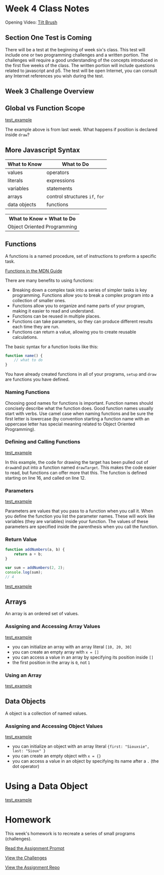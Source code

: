 # Week 4 Class Notes

Opening Video: [Tilt Brush](https://www.youtube.com/watch?v=ayH_pwSTlk4)

## Section One Test is Coming

There will be a test at the beginning of week six's class. This test will include one or two programming challenges and a written portion. The challenges will require a good understanding of the concepts introduced in the first five weeks of the class. The written portion will include questions related to javascript and p5. The test will be open Internet, you can consult any Internet references you wish during the test.

## Week 3 Challenge Overview

## Global vs Function Scope

<a href="../week_3/animation.js" class="p5_example show-lab show-lab-link hidden">test_example</a>

The example above is from last week. What happens if position is declared inside `draw`?

## More Javascript Syntax

What to Know		| What to Do
---					| ---
values				| operators
literals			| expressions
variables			| statements
arrays				| control structures `if`, `for`
data objects		| functions

<table>
<tr><th>What to Know + What to Do</th></tr>
<tr><td>Object Oriented Programming</td></tr>
</table>

## Functions

A functions is a named procedure, set of instructions to preform a specific task. 

[Functions in the MDN Guide](https://developer.mozilla.org/en-US/docs/Web/JavaScript/Guide/Functions)


There are many benefits to using functions:
- Breaking down a complex task into a series of simpler tasks is key programming. Functions allow you to break a complex program into a collection of smaller ones.
- Functions allow you to organize and name parts of your program, making it easier to read and understand.
- Functions can be reused in multiple places.
- Functions can take parameters, so they can produce different results each time they are run.
- Functions can return a value, allowing you to create reusable calculations.

The basic syntax for a function looks like this:

```javascript
function name() {
	// what to do
}
```

You have already created functions in all of your programs, `setup` and `draw` are functions you have defined.

### Naming Functions

Choosing good names for functions is important. Function names should concisely describe what the function does. Good function names usually start with verbs. Use camel case when naming functions and be sure the first letter is lowercase (by convention starting a function name with an uppercase letter has special meaning related to Object Oriented Programming).

### Defining and Calling Functions

<a href="./function.js" class="p5_example show-lab show-lab-link hidden">test_example</a>

In this example, the code for drawing the target has been pulled out of `draw`and put into a function named `drawTarget`. This makes the code easier to read, but functions can offer more that this. The function is defined starting on line 16, and called on line 12.

### Parameters

<a href="./function2.js" class="p5_example show-lab show-lab-link hidden">test_example</a>

Parameters are values that you pass to a function when you call it. When you define the function you list the parameter names. These will work like variables (they are variables) inside your function. The values of these parameters are specified inside the parenthesis when you call the function. 


### Return Value



```javascript
function addNumbers(a, b) {
	return a + b;
}

var sum = addNumbers(2, 2);
console.log(sum);
// 4
```


<a href="./function3.js" class="p5_example show-lab show-lab-link hidden">test_example</a>


## Arrays

An array is an ordered set of values.

### Assigning and Accessing Array Values

<a href="./array.js" class="p5_example show-code show-lab-link hidden">test_example</a>

- you can initialize an array with an array literal `[10, 20, 30]`
- you can create an empty array with `x = []`
- you can access a value in an array by specifying its position inside `[]`
- the first position in the array is `0`, not `1`

### Using an Array

<a href="./array2.js" class="p5_example show-lab show-lab-link hidden">test_example</a>


## Data Objects

A object is a collection of named values.

### Assigning and Accessing Object Values

<a href="./object.js" class="p5_example show-code show-lab-link hidden">test_example</a>

- you can initialize an object with an array literal `{first: "Siouxsie", last: "Sioux" }`
- you can create an empty object with `x = {}`
- you can access a value in an object by specifying its name after a `.` (the dot operator)


# Using a Data Object

<a href="./object2.js" class="p5_example show-preview !show-lab-link hidden">test_example</a>



# Homework

This week's homework is to recreate a series of small programs (challenges).

[Read the Assignment Prompt](https://github.com/PUCD2035-E-F15/assignment_4/blob/master/prompt.md)

[View the Challenges](challenges.html)

[View the Assignment Repo](https://github.com/PUCD2035-E-F15/assignment_4)


```


```
